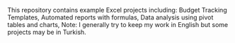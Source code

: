 This repository contains example Excel projects including:
Budget Tracking Templates,
Automated reports with formulas,
Data analysis using pivot tables and charts,
Note: I generally try to keep my work in English but some projects may be in Turkish.
